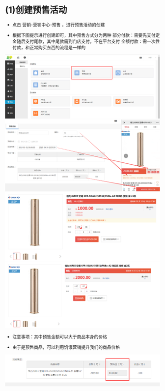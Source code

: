 # (1)创建预售活动

*   点击 营销-营销中心-预售 ，进行预售活动的创建

*   根据下图提示进行创建即可，其中预售方式分为两种
    部分付款：需要先支付定金随后支付尾款，其中尾款需到门店支付，不在平台支付
    全额付款：需一次性付款，和正常购买东西的流程是一样的

![](images/presell1.jpg)
![](images/presell2.jpg)
![](images/presell3.jpg)
![](images/presell4.jpg)
*   注意事项：其中预售金额可以大于商品本身的价格

*   由于是预售商品，可以利用饥饿营销提升我们的商品价格

![](images/presell5.jpg)
